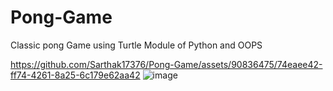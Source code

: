 # Pong-Game
Classic pong Game using Turtle Module of Python and OOPS


https://github.com/Sarthak17376/Pong-Game/assets/90836475/74eaee42-ff74-4261-8a25-6c179e62aa42
![image](https://github.com/Sarthak17376/Pong-Game/assets/90836475/3230b15c-158a-4f11-8f38-6a2c5ea4cbb5)

